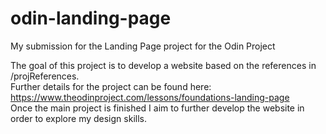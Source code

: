 # odin-landing-page
My submission for the Landing Page project for the Odin Project

The goal of this project is to develop a website based on the references in /projReferences. <br>
Further details for the project can be found here: https://www.theodinproject.com/lessons/foundations-landing-page <br>
Once the main project is finished I aim to further develop the website in order to explore my design skills.
